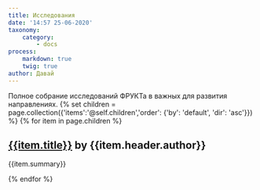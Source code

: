 ```yaml
---
title: Исследования
date: '14:57 25-06-2020'
taxonomy:
    category:
        - docs
process:
    markdown: true
    twig: true
author: Давай
---
```


Полное собрание исследований ФРУКТа в важных для развития направлениях.
{% set children = page.collection({'items':'@self.children','order': {'by': 'default', 'dir': 'asc'}}) %}
{% for item in page.children %}
<div class="item-card"> 
<h2><a href="{{item.url}}">{{item.title}}</a> by {{item.header.author}}</h2> 
<p>{{item.summary}}</p>  
</div>
{% endfor %}